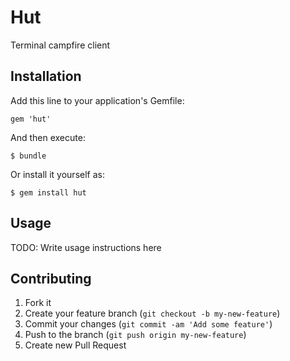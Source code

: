 # Hut

Terminal campfire client

## Installation

Add this line to your application's Gemfile:

    gem 'hut'

And then execute:

    $ bundle

Or install it yourself as:

    $ gem install hut

## Usage

TODO: Write usage instructions here

## Contributing

1. Fork it
2. Create your feature branch (`git checkout -b my-new-feature`)
3. Commit your changes (`git commit -am 'Add some feature'`)
4. Push to the branch (`git push origin my-new-feature`)
5. Create new Pull Request
